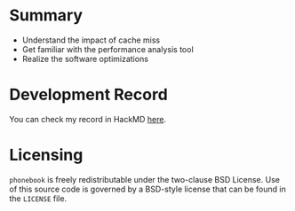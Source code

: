 # Summary

* Understand the impact of cache miss
* Get familiar with the performance analysis tool
* Realize the software optimizations

# Development Record
You can check my record in HackMD [here](https://hackmd.io/VWXiZmtoTyWP9LRSf-pmBw?both).


# Licensing
`phonebook` is freely redistributable under the two-clause BSD License.
Use of this source code is governed by a BSD-style license that can be found
in the `LICENSE` file.
